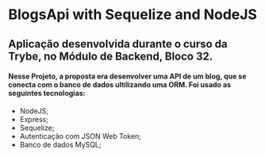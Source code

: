 # BlogsApi with Sequelize and NodeJS

## Aplicação desenvolvida durante o curso da Trybe, no Módulo de Backend, Bloco 32.
#### Nesse Projeto, a proposta era desenvolver uma API de um blog, que se conecta com o banco de dados ultilizando uma ORM. Foi usado as seguintes tecnologias:
  - NodeJS;
  - Express;
  - Sequelize;
  - Autenticação com JSON Web Token;
  - Banco de dados MySQL;